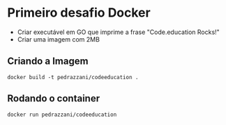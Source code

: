 # Primeiro desafio Docker

- Criar executável em GO que imprime a frase "Code.education Rocks!"
- Criar uma imagem com 2MB

## Criando a Imagem
```
docker build -t pedrazzani/codeeducation .
```

## Rodando o container
```
docker run pedrazzani/codeeducation
```

